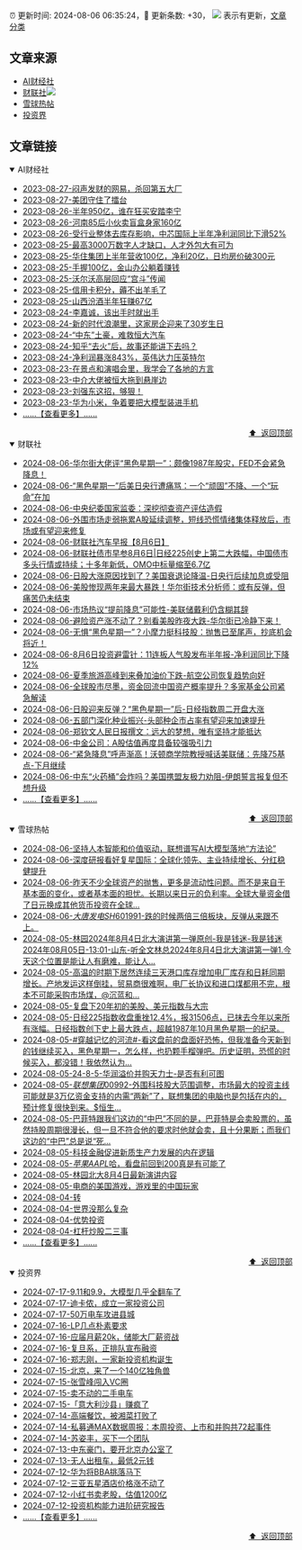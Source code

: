 ##

:alarm_clock: 更新时间: 2024-08-06 06:35:24，:rocket: 更新条数: +30， ![](/assets/dot.png) 表示有更新，[文章分类](/TAGS.md)

## 文章来源

- [AI财经社](#ai财经社)  
- [财联社](#财联社)![](/assets/dot.png)   
- [雪球热帖](#雪球热帖)  
- [投资界](#投资界)  

## 文章链接

<details open>
<summary id="ai财经社">
 AI财经社
</summary>


- [2023-08-27-闷声发财的网易，杀回第五大厂](https://www.aicaijing.com.cn/article/18610)  
- [2023-08-27-美团守住了擂台](https://www.aicaijing.com.cn/article/18611)  
- [2023-08-26-半年950亿，谁在狂买安踏李宁](https://www.aicaijing.com.cn/article/18607)  
- [2023-08-26-河南85后小伙卖盲盒身家160亿](https://www.aicaijing.com.cn/article/18608)  
- [2023-08-26-受行业整体去库存影响，中芯国际上半年净利润同比下滑52%](https://www.aicaijing.com.cn/article/18609)  
- [2023-08-25-最高3000万数字人才缺口，人才外包大有可为](https://www.aicaijing.com.cn/article/18601)  
- [2023-08-25-华住集团上半年营收100亿，净利20亿，日均房价破300元](https://www.aicaijing.com.cn/article/18602)  
- [2023-08-25-手握100亿，金山办公躺着赚钱](https://www.aicaijing.com.cn/article/18603)  
- [2023-08-25-沃尔沃高层回应“宫斗”传闻](https://www.aicaijing.com.cn/article/18604)  
- [2023-08-25-信用卡积分，薅不出羊毛了](https://www.aicaijing.com.cn/article/18605)  
- [2023-08-25-山西汾酒半年狂赚67亿](https://www.aicaijing.com.cn/article/18606)  
- [2023-08-24-李嘉诚，该出手时就出手](https://www.aicaijing.com.cn/article/18596)  
- [2023-08-24-新的时代浪潮里，这家房企迎来了30岁生日](https://www.aicaijing.com.cn/article/18597)  
- [2023-08-24-“中东”土豪，难救恒大汽车](https://www.aicaijing.com.cn/article/18598)  
- [2023-08-24-知乎“去火”后，故事还能讲下去吗？](https://www.aicaijing.com.cn/article/18599)  
- [2023-08-24-净利润暴涨843%，英伟达力压英特尔](https://www.aicaijing.com.cn/article/18600)  
- [2023-08-23-在景点和演唱会里，我学会了各地的方言](https://www.aicaijing.com.cn/article/18591)  
- [2023-08-23-中介大佬被恒大拖到悬崖边](https://www.aicaijing.com.cn/article/18592)  
- [2023-08-23-刘强东这招，够狠！](https://www.aicaijing.com.cn/article/18593)  
- [2023-08-23-华为小米，争着要把大模型装进手机](https://www.aicaijing.com.cn/article/18594)  
- [......【查看更多】......](/details/AI财经社.md)

<div align="right"><a href="#文章来源">⬆ &nbsp;返回顶部</a></div>
</details>

<details open>
<summary id="财联社">
 财联社
</summary>


- [2024-08-06-华尔街大佬评“黑色星期一”：颇像1987年股灾，FED不会紧急降息！](https://www.cls.cn/detail/1755276)  
- [2024-08-06-“黑色星期一”后美日央行遭痛骂：一个“顽固”不降、一个“玩命”在加](https://www.cls.cn/detail/1755233)  
- [2024-08-06-中央纪委国家监委：深挖彻查资产评估造假](https://www.cls.cn/detail/1755210)  
- [2024-08-06-外围市场走弱拖累A股延续调整，短线恐慌情绪集体释放后，市场或有望迎来修复](https://www.cls.cn/detail/1755173)  
- [2024-08-06-财联社汽车早报【8月6日】](https://www.cls.cn/detail/1755125)  
- [2024-08-06-财联社债市早参8月6日|日经225创史上第二大跌幅，中国债市多头行情或持续；十多年新低，OMO中标量缩至6.7亿](https://www.cls.cn/detail/1755112)  
- [2024-08-06-日股大涨原因找到了？美国衰退论降温-日央行后续加息或受阻](https://www.cls.cn/detail/1755166)  
- [2024-08-06-美股惨现两年来最大暴跌！华尔街技术分析师：或有反弹，但痛苦仍未结束](https://www.cls.cn/detail/1755162)  
- [2024-08-06-市场热议“提前降息”可能性-美联储戴利仍含糊其辞](https://www.cls.cn/detail/1755077)  
- [2024-08-06-避险资产涨不动了？别看美股昨夜大跌-华尔街已冷静下来！](https://www.cls.cn/detail/1755124)  
- [2024-08-06-无惧“黑色星期一”？小摩力挺科技股：抛售已至尾声，抄底机会将近！](https://www.cls.cn/detail/1755107)  
- [2024-08-06-8月6日投资避雷针：11连板人气股发布半年报-净利润同比下降12%](https://www.cls.cn/detail/1755096)  
- [2024-08-06-夏季旅游高峰到来叠加油价下跌-航空公司恢复趋势向好](https://www.cls.cn/detail/1755068)  
- [2024-08-06-全球股市尽墨，资金回流中国资产概率提升？多家基金公司紧急解读](https://www.cls.cn/detail/1755075)  
- [2024-08-06-日股迎来反弹？“黑色星期一”后-日经指数周二开盘大涨](https://www.cls.cn/detail/1755090)  
- [2024-08-06-五部门深化种业振兴-头部种企市占率有望迎来加速提升](https://www.cls.cn/detail/1755057)  
- [2024-08-06-郑钦文人民日报撰文：远大的梦想，唯有坚持才能抵达](https://www.cls.cn/detail/1755087)  
- [2024-08-06-中金公司：A股估值再度具备较强吸引力](https://www.cls.cn/detail/1755083)  
- [2024-08-06-“紧急降息”呼声渐高！沃顿商学院教授喊话美联储：先降75基点-下月继续](https://www.cls.cn/detail/1755159)  
- [2024-08-06-中东“火药桶”会炸吗？美国携盟友极力劝阻-伊朗誓言报复但不想升级](https://www.cls.cn/detail/1755205)  
- [......【查看更多】......](/details/财联社.md)

<div align="right"><a href="#文章来源">⬆ &nbsp;返回顶部</a></div>
</details>

<details open>
<summary id="雪球热帖">
 雪球热帖
</summary>


- [2024-08-06-坚持人本智能和价值驱动，联想谱写AI大模型落地“方法论”](https://xueqiu.com/6567703236/300073523)  
- [2024-08-06-深度研报看好复星国际：全球化领先、主业持续增长、分红稳健提升](https://xueqiu.com/8151841495/300054083)  
- [2024-08-06-昨天不少全球资产的抛售，更多是流动性问题。而不是来自于基本面的变化，或者基本面的担忧。长期以来日元的负利率。全球大量资金借了日元换成其他货币投资在全球...](https://xueqiu.com/9887656769/300039164)  
- [2024-08-06-$大唐发电SH601991$-跌的时候两倍三倍板块，反弹从来跟不上。](https://xueqiu.com/2241249492/300045555)  
- [2024-08-05-林园2024年8月4日北大演讲第一弹原创-我是钱迷-我是钱迷2024年08月05日-13:01-山东-听全文林总2024年8月4日北大演讲第一弹1.今天这个位置是能让人有磨难，能让人...](https://xueqiu.com/3321725647/299924837)  
- [2024-08-05-高温的时期下居然连续三天港口库存增加电厂库存和日耗同期增长。产地发运这样倒挂，贸易商很难啊，电厂长协议和进口煤都用不完，根本不可能采购市场煤，@沉蓝和...](https://xueqiu.com/2241249492/299976311)  
- [2024-08-05-复盘下20年初的美股、美元指数与大宗](https://xueqiu.com/9222280625/299920814)  
- [2024-08-05-日经225指数收盘重挫12.4%，报31506点，已抹去今年以来所有涨幅。日经指数创下史上最大跌点，超越1987年10月黑色星期一的纪录。](https://xueqiu.com/5124430882/299937419)  
- [2024-08-05-#穿越记忆的河流#-看这盘前的盘面好恐怖，但我准备今天新到的钱继续买入，黑色星期一，怎么样，也扔颗手榴弹吧。历史证明，恐慌的时候买入，都没错！我依然认为...](https://xueqiu.com/1102105103/299956873)  
- [2024-08-05-24-8-5-华润溢价并购天力士-是否有利可图](https://xueqiu.com/8772786299/299956819)  
- [2024-08-05-$联想集团00992$-外围科技股大范围调整，市场最大的投资主线可能就是3万亿资金支持的内需“两新”了，联想集团的电脑也是包括在内的，预计修复很快到来。$恒生...](https://xueqiu.com/3636246365/299891536)  
- [2024-08-05-巴菲特跟我们这边的“中巴”不同的是，巴菲特是会卖股票的，虽然持股周期很漫长，但一旦不符合他的要求时他就会卖，且十分果断；而我们这边的“中巴”总是说“死...](https://xueqiu.com/5519392453/299894815)  
- [2024-08-05-科技金融促进新质生产力发展的内在逻辑](https://xueqiu.com/6988188318/299945948)  
- [2024-08-05-$苹果AAPL$哈，看盘前回到200真是有可能了](https://xueqiu.com/1247347556/299973059)  
- [2024-08-05-林园北大8月4日最新演讲内容](https://xueqiu.com/6576995246/299968438)  
- [2024-08-05-电商的美国游戏，游戏里的中国玩家](https://xueqiu.com/1786904335/300022163)  
- [2024-08-04-转](https://xueqiu.com/1247347556/299828111)  
- [2024-08-04-世界没那么复杂](https://xueqiu.com/2847763783/299837375)  
- [2024-08-04-优势投资](https://xueqiu.com/1553799558/299829399)  
- [2024-08-04-杠杆炒股二三事](https://xueqiu.com/4373567778/299831331)  
- [......【查看更多】......](/details/雪球热帖.md)

<div align="right"><a href="#文章来源">⬆ &nbsp;返回顶部</a></div>
</details>

<details open>
<summary id="投资界">
 投资界
</summary>


- [2024-07-17-9.11和9.9，大模型几乎全翻车了](https://posts.careerengine.us/p/6697778c44726b29bffa3a09)  
- [2024-07-17-迪卡侬，成立一家投资公司](https://posts.careerengine.us/p/6697778c44726b29bffa3a01)  
- [2024-07-17-50万电车攻进县城](https://posts.careerengine.us/p/6697779c831e1d29eea44253)  
- [2024-07-16-LP几点朴素要求](https://posts.careerengine.us/p/669636a8720ed522248054dc)  
- [2024-07-16-应届月薪20k，储能大厂薪资战](https://posts.careerengine.us/p/669636a8720ed522248054d4)  
- [2024-07-16-复旦系，正排队宣布融资](https://posts.careerengine.us/p/66963699cb38e136a496986c)  
- [2024-07-16-郑志刚，一家新投资机构诞生](https://posts.careerengine.us/p/66963699cb38e136a4969874)  
- [2024-07-15-北京，来了一个140亿独角兽](https://posts.careerengine.us/p/6694db59a0c3ac562b61f9af)  
- [2024-07-15-张雪峰闯入VC圈](https://posts.careerengine.us/p/6694db59a0c3ac562b61f9b7)  
- [2024-07-15-卖不动的二手电车](https://posts.careerengine.us/p/6694db6836b2f1565d9b541a)  
- [2024-07-15-「意大利沙县」赚疯了](https://posts.careerengine.us/p/6694db6836b2f1565d9b5422)  
- [2024-07-14-高端餐饮，被湘菜打败了](https://posts.careerengine.us/p/6693862333c6e710d0bf9dc4)  
- [2024-07-14-私募通MAX数据周报：本周投资、上市和并购共72起事件](https://posts.careerengine.us/p/6693862333c6e710d0bf9dcc)  
- [2024-07-14-苏姿丰，买下一个团队](https://posts.careerengine.us/p/6693861481427510b2b9c123)  
- [2024-07-13-中东豪门，要开北京办公室了](https://posts.careerengine.us/p/66922794a876f80d113b51fe)  
- [2024-07-13-无人出租车，最低2元钱](https://posts.careerengine.us/p/669227b82202ae0dfac5d713)  
- [2024-07-12-华为将BBA挑落马下](https://posts.careerengine.us/p/6690a6c68082df14ead7eaac)  
- [2024-07-12-三亚五星酒店价格涨不动了](https://posts.careerengine.us/p/6690a6c68082df14ead7eaa4)  
- [2024-07-12-小红书卖老股，估值1200亿](https://posts.careerengine.us/p/6690a6b756b00014bcc00e8f)  
- [2024-07-12-投资机构能力进阶研究报告](https://posts.careerengine.us/p/6690a6b756b00014bcc00e87)  
- [......【查看更多】......](/details/投资界.md)

<div align="right"><a href="#文章来源">⬆ &nbsp;返回顶部</a></div>
</details>
